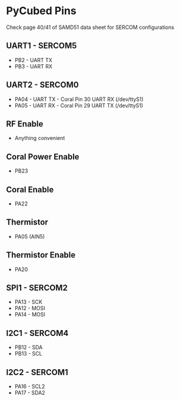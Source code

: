 # PyCubed Pins

Check page 40/41 of SAMD51 data sheet for SERCOM configurations

## UART1 - SERCOM5
- PB2 - UART TX
- PB3 - UART RX

## UART2 - SERCOM0
- PA04 - UART TX - Coral Pin 30 UART RX (/dev/ttyS1)
- PA05 - UART RX - Coral Pin 29 UART TX (/dev/ttyS1)

## RF Enable
- Anything convenient

## Coral Power Enable
- PB23

## Coral Enable
- PA22

## Thermistor
- PA05 (AIN5)

## Thermistor Enable
- PA20

## SPI1 - SERCOM2
- PA13 - SCK
- PA12 - MOSI 
- PA14 - MOSI  

## I2C1 - SERCOM4
- PB12 - SDA
- PB13 - SCL

## I2C2 - SERCOM1
- PA16 - SCL2
- PA17 - SDA2
